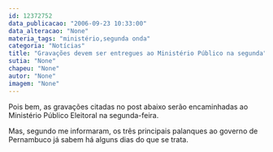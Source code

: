 ```yaml
---
id: 12372752
data_publicacao: "2006-09-23 10:33:00"
data_alteracao: "None"
materia_tags: "ministério,segunda onda"
categoria: "Notícias"
title: "Gravações devem ser entregues ao Ministério Público na segunda"
sutia: "None"
chapeu: "None"
autor: "None"
imagem: "None"
---
```

<p><P>Pois bem, as gravações citadas no post abaixo serão encaminhadas ao Ministério Público Eleitoral na segunda-feira.</P></p>
<p><P>Mas, segundo me informaram, os três principais palanques ao governo de Pernambuco já sabem há alguns dias do que se trata.</P> </p>
